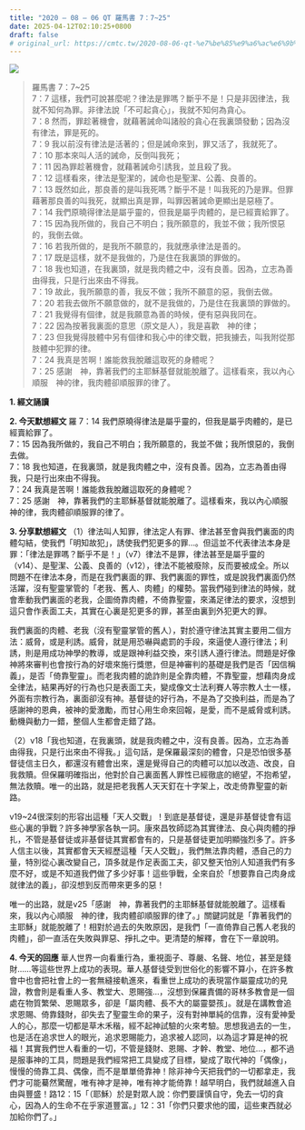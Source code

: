 ```yaml
---
title: "2020 – 08 – 06 QT 羅馬書 7：7~25"
date: 2025-04-12T02:10:25+0800
draft: false
# original_url: https://cmtc.tw/2020-08-06-qt-%e7%be%85%e9%a6%ac%e6%9b%b8-7%ef%bc%9a725
---
```


![](/images/qt.jpg)
> 羅馬書 7：7\~25  
> 7：7 這樣，我們可說甚麼呢？律法是罪嗎？斷乎不是！只是非因律法，我就不知何為罪。非律法說「不可起貪心」，我就不知何為貪心。  
> 7：8 然而，罪趁著機會，就藉著誡命叫諸般的貪心在我裏頭發動；因為沒有律法，罪是死的。  
> 7：9 我以前沒有律法是活著的；但是誡命來到，罪又活了，我就死了。  
> 7：10 那本來叫人活的誡命，反倒叫我死；  
> 7：11 因為罪趁著機會，就藉著誡命引誘我，並且殺了我。  
> 7：12 這樣看來，律法是聖潔的，誡命也是聖潔、公義、良善的。  
> 7：13 既然如此，那良善的是叫我死嗎？斷乎不是！叫我死的乃是罪。但罪藉著那良善的叫我死，就顯出真是罪，叫罪因著誡命更顯出是惡極了。  
> 7：14 我們原曉得律法是屬乎靈的，但我是屬乎肉體的，是已經賣給罪了。  
> 7：15 因為我所做的，我自己不明白；我所願意的，我並不做；我所恨惡的，我倒去做。  
> 7：16 若我所做的，是我所不願意的，我就應承律法是善的。  
> 7：17 既是這樣，就不是我做的，乃是住在我裏頭的罪做的。  
> 7：18 我也知道，在我裏頭，就是我肉體之中，沒有良善。因為，立志為善由得我，只是行出來由不得我。  
> 7：19 故此，我所願意的善，我反不做；我所不願意的惡，我倒去做。  
> 7：20 若我去做所不願意做的，就不是我做的，乃是住在我裏頭的罪做的。  
> 7：21 我覺得有個律，就是我願意為善的時候，便有惡與我同在。  
> 7：22 因為按著我裏面的意思（原文是人），我是喜歡　神的律；  
> 7：23 但我覺得肢體中另有個律和我心中的律交戰，把我擄去，叫我附從那肢體中犯罪的律。  
> 7：24 我真是苦啊！誰能救我脫離這取死的身體呢？  
> 7：25 感謝　神，靠著我們的主耶穌基督就能脫離了。這樣看來，我以內心順服　神的律，我肉體卻順服罪的律了。

**1. 經文誦讀**

**2.  今天默想經文**
羅 7：14 我們原曉得律法是屬乎靈的，但我是屬乎肉體的，是已經賣給罪了。  
7：15 因為我所做的，我自己不明白；我所願意的，我並不做；我所恨惡的，我倒去做。  
7：18 我也知道，在我裏頭，就是我肉體之中，沒有良善。因為，立志為善由得我，只是行出來由不得我。  
7：24 我真是苦啊！誰能救我脫離這取死的身體呢？  
7：25 感謝　神，靠著我們的主耶穌基督就能脫離了。這樣看來，我以內心順服　神的律，我肉體卻順服罪的律了。

**3. 分享默想經文**
（1）律法叫人知罪，律法定人有罪、律法甚至會與我們裏面的肉體勾結，使我們「明知故犯」，誘使我們犯更多的罪…。但這並不代表律法本身是罪：「律法是罪嗎？斷乎不是！」（v7）律法不是罪，律法甚至是屬乎靈的（v14）、是聖潔、公義、良善的（v12），律法不能被廢除，反而要被成全。所以問題不在律法本身，而是在我們裏面的罪、我們裏面的罪性，或是說我們裏面仍然活躍，沒有聖靈掌管的「老我、舊人、肉體」的權勢。當我們碰到律法的時候，就會牽動我們裏面的老我，企圖倚靠肉體，不倚靠聖靈，來滿足律法的要求，沒想到這只會作表面工夫，其實在心裏是犯更多的罪，甚至由裏到外犯更大的罪。

我們裏面的肉體、老我（沒有聖靈掌管的舊人），對於遵守律法其實主要用二個方法：威脅，或是利誘。威脅，就是用恐嚇與處罰的手段，來逼使人遵行律法；利誘，則是用成功神學的教導，或是跟神利益交換，來引誘人遵行律法。問題是好像神將來審判也會按行為的好壞來施行獎懲，但是神審判的基礎是我們是否「因信稱義」，是否「倚靠聖靈」。而老我肉體的詭詐則是全靠肉體，不靠聖靈，想藉肉身成全律法，結果再好的行為也只是表面工夫，變成像文士法利賽人等宗教人士一樣，外面有宗教行為，裏面卻沒有神。基督徒的好行為，不是為了交換利益，而是為了感謝神的恩典，被神的愛激勵，而甘心用生命來回報，是愛，而不是威脅或利誘。動機與動力一錯，整個人生都會走錯了路。

（2）v18「我也知道，在我裏頭，就是我肉體之中，沒有良善。因為，立志為善由得我，只是行出來由不得我。」這句話，是保羅最深刻的體會，只是恐怕很多基督徒信主日久，都還沒有體會出來，還是覺得自己的肉體可以加以改造、改良，自我救贖。但保羅明確指出，他對於自己裏面舊人罪性已經徹底的絕望，不抱希望，無法救贖。唯一的出路，就是把老我舊人天天釘在十字架上，改走倚靠聖靈的新路。

v19\~24很深刻的形容出這種「天人交戰」！到底是基督徒，還是非基督徒會有這些心裏的爭戰？許多神學家各執一詞。康來昌牧師認為其實律法、良心與肉體的掙扎，不管是基督徒或非基督徒其實都會有的，只是基督徒更加明顯強烈多了。許多人信主以後，其實都會天天經歷這種「天人交戰」，我們無法靠肉體，憑自己的力量，特別從心裏改變自己，頂多就是作足表面工夫，卻又整天怕別人知道我們有多麼不好，或是不知道我們做了多少好事！這些爭戰，全來自於「想要靠自己肉身成就律法的義」，卻沒想到反而帶來更多的惡！

唯一的出路，就是v25「感謝　神，靠著我們的主耶穌基督就能脫離了。這樣看來，我以內心順服　神的律，我肉體卻順服罪的律了。」關鍵詞就是「靠著我們的主耶穌」就能脫離了！相對於過去的失敗原因，是我們「一直倚靠自己舊人老我的肉體」，卻一直活在失敗與罪惡、掙扎之中。更清楚的解釋，會在下一章說明。

**4. 今天的回應**
華人世界一向看重行為，重視面子、尊嚴、名聲、地位，甚至是錢財……等這些世界上成功的表現。華人基督徒受到世俗化的影響不算小，在許多教會中也會把社會上的一套無縫接軌進來，看重世上成功的表現當作屬靈成功的見證，教會則是看重人多、教堂大、恩賜強…，沒想到保羅責備的哥林多教會是一個處在物質繁榮、恩賜眾多，卻是「屬肉體、長不大的屬靈嬰孩」。就是在講教會追求恩賜、倚靠錢財，卻失去了聖靈生命的果子，沒有對神單純的信靠，沒有愛神愛人的心，那麼一切都是草木禾稭，經不起神試驗的火來考驗。思想我過去的一生，也是活在追求世人的眼光，追求恩賜能力，追求被人認同，以為這才算是神的祝福！其實我們世人看重的一切，不管是錢財、恩賜、才幹、教堂、地位…，都不過是服事神的工具，問題是我們經常把工具變成了目標，變成了取代神的「偶像」，慢慢的倚靠工具、偶像，而不是單單倚靠神！除非神今天把我們的一切都拿走，我們才可能驀然驚醒，唯有神才是神，唯有神才能倚靠！越早明白，我們就越進入自由與豐盛！路12：15「（耶穌）於是對眾人說：你們要謹慎自守，免去一切的貪心，因為人的生命不在乎家道豐富。」12：31「你們只要求他的國，這些東西就必加給你們了。」
